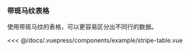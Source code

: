 ### 带斑马纹表格
使用带斑马纹的表格，可以更容易区分出不同行的数据。

<example-stripe-table/>
<<< @/docs/.vuepress/components/example/stripe-table.vue
